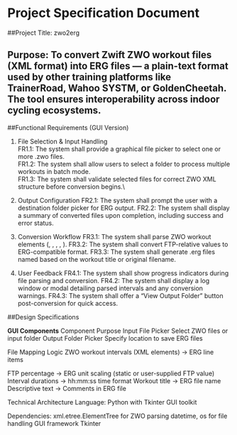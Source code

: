 # Project Specification Document

##Project Title: zwo2erg

## Purpose: To convert Zwift ZWO workout files (XML format) into ERG files — a plain-text format used by other training platforms like TrainerRoad, Wahoo SYSTM, or GoldenCheetah. The tool ensures interoperability across indoor cycling ecosystems.

##Functional Requirements (GUI Version)
1. File Selection & Input Handling\
FR1.1: The system shall provide a graphical file picker to select one or more .zwo files.\
FR1.2: The system shall allow users to select a folder to process multiple workouts in batch mode.\
FR1.3: The system shall validate selected files for correct ZWO XML structure before conversion begins.\

2. Output Configuration
FR2.1: The system shall prompt the user with a destination folder picker for ERG output.
FR2.2: The system shall display a summary of converted files upon completion, including success and error status.

3. Conversion Workflow
FR3.1: The system shall parse ZWO workout elements (<Warmup>, <Cooldown>, <SteadyState>, <Ramp>, <IntervalsT>).
FR3.2: The system shall convert FTP-relative values to ERG-compatible format.
FR3.3: The system shall generate .erg files named based on the workout title or original filename.

4. User Feedback
FR4.1: The system shall show progress indicators during file parsing and conversion.
FR4.2: The system shall display a log window or modal detailing parsed intervals and any conversion warnings.
FR4.3: The system shall offer a “View Output Folder” button post-conversion for quick access.

##Design Specifications

**GUI Components**
Component				Purpose
Input File Picker		Select ZWO files or input folder
Output Folder Picker	Specify location to save ERG files

File Mapping Logic
ZWO workout intervals (XML elements) → ERG line items

FTP percentage → ERG unit scaling (static or user-supplied FTP value)
Interval durations → hh:mm:ss time format
Workout title → ERG file name
Descriptive text → Comments in ERG file

Technical Architecture
Language: Python with Tkinter GUI toolkit

Dependencies:
xml.etree.ElementTree for ZWO parsing
datetime, os for file handling
GUI framework Tkinter
